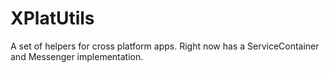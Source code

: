 XPlatUtils
==========

A set of helpers for cross platform apps.  Right now has a ServiceContainer and Messenger implementation.
